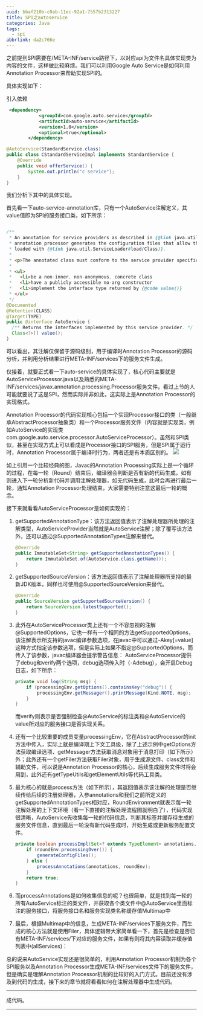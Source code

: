 ```yaml
---
uuid: bbaf210b-c0ab-11ec-92a1-7557b2313227
title: SPI之autoservice
categories: Java
tags:
  - spi
abbrlink: da2c766e
---
```



之前提到SPI需要在/META-INF/service路径下，以对应api为文件名具体实现类为内容的文件，这样做比较麻烦。我们可以利用Google Auto Service是如何利用Annotation Processor来帮助实现SPI的。

具体实现如下：

引入依赖

```xml
 <dependency>
            <groupId>com.google.auto.service</groupId>
            <artifactId>auto-service</artifactId>
            <version>1.0</version>
            <optional>true</optional>
        </dependency>
```

```java
@AutoService(StandardService.class)
public class CStandardServiceImpl implements StandardService {
    @Override
    public void offerService() {
        System.out.println("c service");
    }
}
```

我们分析下其中的具体实现。

首先看一下auto-service-annotation库，只有一个AutoService注解定义，其value值即为SPI的服务接口类，如下所示：

```java

/**
 * An annotation for service providers as described in {@link java.util.ServiceLoader}. The
 * annotation processor generates the configuration files that allow the annotated class to be
 * loaded with {@link java.util.ServiceLoader#load(Class)}.
 *
 * <p>The annotated class must conform to the service provider specification. Specifically, it must:
 *
 * <ul>
 *   <li>be a non-inner, non-anonymous, concrete class
 *   <li>have a publicly accessible no-arg constructor
 *   <li>implement the interface type returned by {@code value()}
 * </ul>
 */
@Documented
@Retention(CLASS)
@Target(TYPE)
public @interface AutoService {
  /** Returns the interfaces implemented by this service provider. */
  Class<?>[] value();
}

```

可以看出，其注解仅保留于源码级别，用于编译时Annotation Processor的源码分析，并利用分析结果进行META-INF/services下的服务文件生成。

 仅接着，就要正式看一下auto-service的具体实现了，核心代码主要就是AutoServiceProcessor.java以及熟悉的META-INF/services/javax.annotation.processing.Processor服务文件。看过上节的人可能就要说了这是SPI，然而实际并非如此，这实际上是Annotation Processor的实现格式。

 Annotation Processor的代码实现核心包括一个实现Processor接口的类（一般继承AbstractProcessor抽象类）和一个Processor服务文件（内容就是实现类，例如AutoService的实现类com.google.auto.service.processor.AutoServiceProcessor）。虽然和SPI类似，甚至在实现方式上可以看成是Processor接口的SPI服务，但是SPI属于运行时，Annotation Processor属于编译时行为，两者还是有本质区别的。
![](https://raw.githubusercontent.com/xzyup/image/master/202203191602916.png)

如上引用一个比较经典的图，Javac的Annotation Processing实际上是一个循环的过程，在每一轮（Round）结束后，编译器会判断是否有新的代码生成，如有则进入下一轮分析新代码并调用注解处理器，如无代码生成，此时会再进行最后一轮，通知Annotation Processor处理结束，大家需要特别注意这最后一轮的概念。

接下来就看看AutoServiceProcessor是如何实现的：

1. getSupportedAnnotationType：该方法返回值表示了注解处理器所处理的注解类型，AutoServiceProvider当然就是AutoService注解；除了覆写该方法外，还可以通过@SupportedAnnotationTypes注解来替代。

   ~~~java
   @Override
   public ImmutableSet<String> getSupportedAnnotationTypes() {
       return ImmutableSet.of(AutoService.class.getName());
   }
   ~~~

2. getSupportedSourceVersion：该方法返回值表示了注解处理器所支持的最新JDK版本，同样也可使用@SupportedSourceVersion来替代。 

   ```java
   @Override
   public SourceVersion getSupportedSourceVersion() {
       return SourceVersion.latestSupported();
   }
   ```

3. 此外在AutoServiceProcessor类上还有一个不容忽视的注解@SupportedOptions，它也一样有一个相同的方法getSupportedOptions，该注解表示所支持的javac编译参数选项，在javac中可以通过-Akey[=value]这种方式指定该参数选项，但是实际上如果不指定@SupportedOptions，而传入了该参数，javac编译器会提示警告信息：
   AutoServiceProcessor提供了debug和verify两个选项，debug选项传入时（-Adebug），会开启Debug日志，如下所示：

   ```java
   private void log(String msg) {
       if (processingEnv.getOptions().containsKey("debug")) {
           processingEnv.getMessager().printMessage(Kind.NOTE, msg);
       }
   }
   ```

    而verify则表示是否强制检查@AutoService的标注类和@AutoService的value所对应的服务接口是否实现关系。

4. 还有一个比较重要的成员变量processingEnv，它在AbstractProcessor的init方法中传入，实际上就是编译期上下文工具级，除了上述示例中getOptions方法获取编译选项、getMessager方法获取消息对象用于消息打印（如下所示）外；此外还有一个getFiler方法获取Filer对象，用于生成源文件、class文件和辅助文件，可以说是Annotation Processor的核心，后续生成服务文件时将会用到，此外还有getTypeUtils和getElementUtils等代码工具类。

5. 最为核心的就是process方法（如下所示），其返回值表示该注解的处理是否继续传给后续的注册处理器，入参annotations和我们之前所定义的getSupportedAnnotationTypes相对应，RoundEnvironment就表示每一轮注解处理的上下文环境（看一下直接的注解处理流程图就明白了），代码实现很清晰，AutoService先收集每一轮的代码信息，判断其标签并缓存待生成的服务文件信息，直到最后一轮没有新代码生成时，开始生成或更新服务配置文件。

   ```java
   private boolean processImpl(Set<? extends TypeElement> annotations, RoundEnvironment roundEnv) {
       if (roundEnv.processingOver()) {
           generateConfigFiles();
       } else {
           processAnnotations(annotations, roundEnv);
       }
       return true;
   }
   ```

6. 而processAnnotations是如何收集信息的呢？也很简单，就是找到每一轮的所有AutoService标注的类文件，并获取各个类文件中@AutoService里面标注的服务接口，将服务接口名和服务实现类名称缓存值Multimap中

7. 最后，根据Multimap中的信息，生成META-INF/services下服务文件，而生成的核心方法就是使用Filer，具体逻辑带大家简单看一下，首先是检查是否已有META-INF/services/下对应的服务文件，如果有则将其内容读取并缓存值列表中(allServices)：



总的说来AutoService实现还是很简单的，利用Annotation Processor机制为各个SPI服务以及Annotation Processor生成META-INF/services文件下的服务文件，但是确实是理解Annotation Processor机制的比较好的入门方式。目前还没有涉及到代码的生成，接下来的章节就将看看如何在注解处理器中生成代码。

---

成代码。

---

